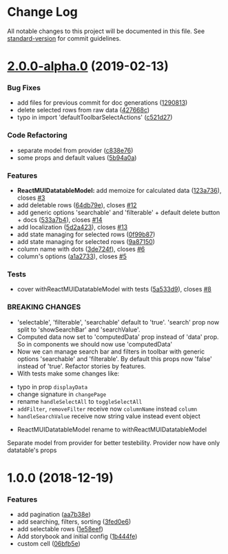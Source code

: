 # Change Log

All notable changes to this project will be documented in this file. See [standard-version](https://github.com/conventional-changelog/standard-version) for commit guidelines.

<a name="2.0.0-alpha.0"></a>
# [2.0.0-alpha.0](https://github.com/DTupalov/react-material-ui-datatable/compare/v1.0.0...v2.0.0-alpha.0) (2019-02-13)


### Bug Fixes

* add files for previous commit for doc generations ([1290813](https://github.com/DTupalov/react-material-ui-datatable/commit/1290813))
* delete selected rows from raw data ([427668c](https://github.com/DTupalov/react-material-ui-datatable/commit/427668c))
* typo in import 'defaultToolbarSelectActions' ([c521d27](https://github.com/DTupalov/react-material-ui-datatable/commit/c521d27))


### Code Refactoring

* separate model from provider ([c838e76](https://github.com/DTupalov/react-material-ui-datatable/commit/c838e76))
* some props and default values ([5b94a0a](https://github.com/DTupalov/react-material-ui-datatable/commit/5b94a0a))


### Features

* **ReactMUIDatatableModel:** add memoize for calculated data ([123a736](https://github.com/DTupalov/react-material-ui-datatable/commit/123a736)), closes [#3](https://github.com/DTupalov/react-material-ui-datatable/issues/3)
* add deletable rows ([64db79e](https://github.com/DTupalov/react-material-ui-datatable/commit/64db79e)), closes [#12](https://github.com/DTupalov/react-material-ui-datatable/issues/12)
* add generic options 'searchable' and 'filterable'  + default delete button + docs ([533a7b4](https://github.com/DTupalov/react-material-ui-datatable/commit/533a7b4)), closes [#14](https://github.com/DTupalov/react-material-ui-datatable/issues/14)
* add localization ([5d2a423](https://github.com/DTupalov/react-material-ui-datatable/commit/5d2a423)), closes [#13](https://github.com/DTupalov/react-material-ui-datatable/issues/13)
* add state managing for selected rows ([0f99b87](https://github.com/DTupalov/react-material-ui-datatable/commit/0f99b87))
* add state managing for selected rows ([9a87150](https://github.com/DTupalov/react-material-ui-datatable/commit/9a87150))
* column name with dots ([3de724f](https://github.com/DTupalov/react-material-ui-datatable/commit/3de724f)), closes [#6](https://github.com/DTupalov/react-material-ui-datatable/issues/6)
* column's options ([a1a2733](https://github.com/DTupalov/react-material-ui-datatable/commit/a1a2733)), closes [#5](https://github.com/DTupalov/react-material-ui-datatable/issues/5)


### Tests

* cover withReactMUIDatatableModel with tests ([5a533d9](https://github.com/DTupalov/react-material-ui-datatable/commit/5a533d9)), closes [#8](https://github.com/DTupalov/react-material-ui-datatable/issues/8)


### BREAKING CHANGES

* 'selectable', 'filterable', 'searchable' default to 'true'.
'search' prop now split to 'showSearchBar' and 'searchValue'.
* Computed data now set to 'computedData' prop instead of 'data' prop. So in components we should now use 'computedData'
* Now we can manage search bar and filters in toolbar with generic options 'searchable' and 'filterable'. By default this props now 'false' instead of 'true'. Refactor stories by features.
* With tests make some changes like:
- typo in prop `displayData`
- change signature in `changePage`
- rename `handleSelectAll` to `toggleSelectAll`
- `addFilter`, `removeFilter`  receive now `columnName` instead `column`
- `handleSearchValue` receive now string value instead event object
* ReactMUIDatatableModel rename to withReactMUIDatatableModel

Separate model from provider for better testebility. Provider now have only datatable's props



<a name="1.0.0"></a>
# 1.0.0 (2018-12-19)


### Features

* add pagination ([aa7b38e](https://github.com/DTupalov/react-material-ui-datatable/commit/aa7b38e))
* add searching, filters, sorting ([3fed0e6](https://github.com/DTupalov/react-material-ui-datatable/commit/3fed0e6))
* add selectable rows ([1e58eef](https://github.com/DTupalov/react-material-ui-datatable/commit/1e58eef))
* Add storybook and initial config ([1b444fe](https://github.com/DTupalov/react-material-ui-datatable/commit/1b444fe))
* custom cell ([06bfb5e](https://github.com/DTupalov/react-material-ui-datatable/commit/06bfb5e))
